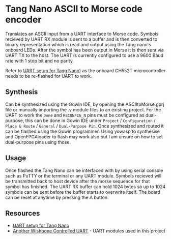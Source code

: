 # Tang Nano ASCII to Morse code encoder

Translates an ASCII input from a UART interface to Morse code. Symbols recieved by UART RX module
is sent to a buffer and is then converted to binary representation which is read and output using 
the Tang nano's onboard LEDs.
After the symbol has been output in Morse it is then sent via UART TX 
to the host. The UART is currently configured to use a 9600 Baud rate with 1 stop bit and no parity.

Refer to [UART setup for Tang Nano](https://github.com/trabucayre/openFPGALoader)) as the onboard 
CH552T microcontroller needs to be re-flashed for UART to work.

## Synthesis

Can be synthesized using the Gowin IDE, by opening the ASCIItoMorse.gprj file or manually importing
the .v module files to an existing project.
For the UART to work the `Done` and `RECONFIG_N` pins must be configured as dual-purpose, this can 
be done in Gowin IDE under `Project` / `Configuration` / `Place & Route` / `General` / `Dual-Purpose Pin`.
Once synthesized and routed it can be flashed using the Gowin programmer.
Using yowasp to synthesise and OpenFPGAloader to flash may work also but I am unsure on how to set 
dual-purpose pins using those.

## Usage

Once flashed the Tang Nano can be interfaced with by using serial console such as PuTTY or the terminal 
or any UART module.
Symbols recieved will be transmitted back to host device after the morse sequence for 
that symbol has finished.
The UART RX buffer can hold 1024 bytes so up to 1024 symbols can be sent before the buffer starts to 
overwrite itself.
The board can be reset at anytime by pressing the A button.


## Resources

- [UART setup for Tang Nano](https://qiita.com/ciniml/items/05ac7fd2515ceed3f88d)
- [Another Wishbone Controlled UART](https://github.com/ZipCPU/wbuart32) - UART modules used in this project
